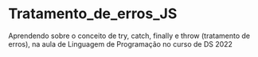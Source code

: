 # Tratamento_de_erros_JS
Aprendendo sobre o conceito de try, catch, finally e throw (tratamento de erros), na aula de Linguagem de Programação no curso de DS 2022
